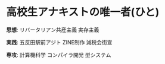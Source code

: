 # 高校生アナキストの唯一者(ひと)

**思想**: リバータリアン共産主義 実存主義

**実践**: 五反田駅前アジト ZINE制作 減税会街宣

**専攻**: 計算機科学 コンパイラ開発 型システム
